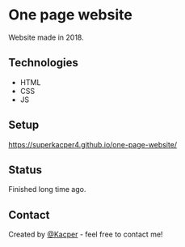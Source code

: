 # One page website
Website made in 2018.

## Technologies
* HTML
* CSS
* JS

## Setup
https://superkacper4.github.io/one-page-website/

## Status
Finished long time ago. 

## Contact
Created by [@Kacper](https://github.com/superkacper4) - feel free to contact me!

